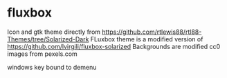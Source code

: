 # fluxbox


Icon and gtk theme directly from https://github.com/rtlewis88/rtl88-Themes/tree/Solarized-Dark
FLuxbox theme is a modified version of https://github.com/lvirgili/fluxbox-solarized
Backgrounds are modified cc0 images from pexels.com


windows key bound to demenu


